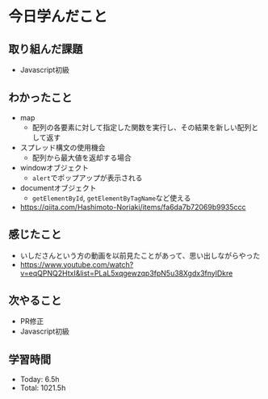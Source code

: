 # 今日学んだこと
## 取り組んだ課題
- Javascript初級
## わかったこと
- map
    - 配列の各要素に対して指定した関数を実行し、その結果を新しい配列として返す
- スプレッド構文の使用機会
    - 配列から最大値を返却する場合
- windowオブジェクト 
    - `alert`でポップアップが表示される
- documentオブジェクト
    - `getElementById`, `getElementByTagName`など使える
- https://qiita.com/Hashimoto-Noriaki/items/fa6da7b72069b9935ccc
## 感じたこと
- いしださんという方の動画を以前見たことがあって、思い出しながらやった
- https://www.youtube.com/watch?v=eqQPNQ2HtxI&list=PLaL5xqgewzqp3fpN5u38Xgdx3fnylDkre
## 次やること
- PR修正
- Javascript初級
## 学習時間
- Today: 6.5h
- Total: 1021.5h